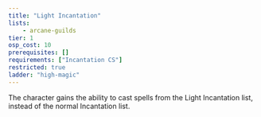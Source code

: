 ```yaml
---
title: "Light Incantation"
lists:
    - arcane-guilds
tier: 1
osp_cost: 10
prerequisites: []
requirements: ["Incantation CS"]
restricted: true
ladder: "high-magic"
---
```

The character gains the ability to cast spells from the Light Incantation list, instead of the normal Incantation list.